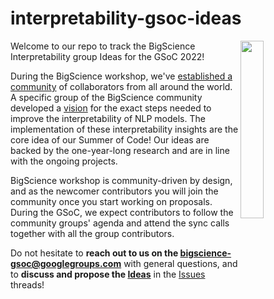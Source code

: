 # interpretability-gsoc-ideas
<img align="right" height="27%" width="27%" src="https://images.squarespace-cdn.com/content/v1/616206d72ac74d0c65656167/4aadf3be-fea0-489d-bfee-4f376e724eb7/sakura-flower-clipart-md-spaces.png?format=250w"/>
Welcome to our repo to track the BigScience Interpretability group Ideas for the GSoC 2022!

During the BigScience workshop, we've [established a community](https://bigscience.huggingface.co) of collaborators from all around the world. 
A specific group of the BigScience community developed a [vision](https://youtu.be/NL1_kMOkHm8?t=647) for the exact steps needed to improve the interpretability of NLP models. 
The implementation of these interpretability insights are the core idea of our Summer of Code! 
Our ideas are backed by the one-year-long research and are in line with the ongoing projects.

BigScience workshop is community-driven by design, and as the newcomer contributors you will join the community once you start working on proposals.
During the GSoC, we expect contributors to follow the community groups' agenda and attend the sync calls together with all the group contributors.

Do not hesitate to **reach out to us on the [bigscience-gsoc@googlegroups.com](bigscience-gsoc@googlegroups.com)** with general questions, and to **discuss and propose the [Ideas](https://github.com/bigscience-workshop/interpretability-gsoc-ideas/issues)** in the [Issues](https://github.com/bigscience-workshop/interpretability-gsoc-ideas/issues) threads!

